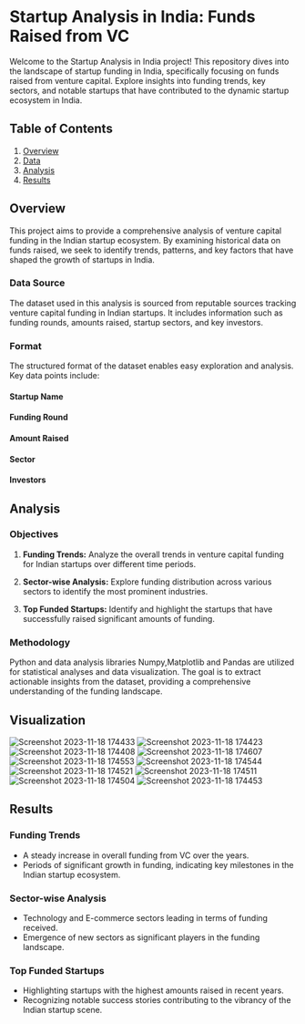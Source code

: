 # Startup Analysis in India: Funds Raised from VC

Welcome to the Startup Analysis in India project! This repository dives into the landscape of startup funding in India, specifically focusing on funds raised from venture capital. Explore insights into funding trends, key sectors, and notable startups that have contributed to the dynamic startup ecosystem in India.

## Table of Contents

1. [Overview](#overview)
2. [Data](#data)
3. [Analysis](#analysis)
4. [Results](#results)


## Overview

This project aims to provide a comprehensive analysis of venture capital funding in the Indian startup ecosystem. By examining historical data on funds raised, we seek to identify trends, patterns, and key factors that have shaped the growth of startups in India.



### Data Source

The dataset used in this analysis is sourced from reputable sources tracking venture capital funding in Indian startups. It includes information such as funding rounds, amounts raised, startup sectors, and key investors.

### Format

The structured format of the dataset enables easy exploration and analysis. Key data points include:
#### Startup Name
#### Funding Round
#### Amount Raised
#### Sector
#### Investors

## Analysis

### Objectives

1. **Funding Trends:** Analyze the overall trends in venture capital funding for Indian startups over different time periods.

2. **Sector-wise Analysis:** Explore funding distribution across various sectors to identify the most prominent industries.

3. **Top Funded Startups:** Identify and highlight the startups that have successfully raised significant amounts of funding.

### Methodology

Python and data analysis libraries  Numpy,Matplotlib and Pandas are utilized for statistical analyses and data visualization. The goal is to extract actionable insights from the dataset, providing a comprehensive understanding of the funding landscape.



## Visualization

![Screenshot 2023-11-18 174433](https://github.com/M-Hitesh/Startup_Valuation_Analysis/assets/71482187/530fa066-e3f4-4e41-b531-0b6746fc8703)
![Screenshot 2023-11-18 174423](https://github.com/M-Hitesh/Startup_Valuation_Analysis/assets/71482187/6ce27c7f-4eed-48c1-8c15-64c19db2f84c)
![Screenshot 2023-11-18 174408](https://github.com/M-Hitesh/Startup_Valuation_Analysis/assets/71482187/1124df89-ee9b-434d-8015-1e537dcd22df)
![Screenshot 2023-11-18 174607](https://github.com/M-Hitesh/Startup_Valuation_Analysis/assets/71482187/7d2eea8b-4ac4-401e-8580-96132f374f2f)
![Screenshot 2023-11-18 174553](https://github.com/M-Hitesh/Startup_Valuation_Analysis/assets/71482187/6558742e-befe-4689-9867-1d9c7f1d7c66)
![Screenshot 2023-11-18 174544](https://github.com/M-Hitesh/Startup_Valuation_Analysis/assets/71482187/b098bf36-caf5-4392-938e-823f4dd3db2e)
![Screenshot 2023-11-18 174521](https://github.com/M-Hitesh/Startup_Valuation_Analysis/assets/71482187/7bfeba9a-9ba8-4264-a298-59e9903c514b)
![Screenshot 2023-11-18 174511](https://github.com/M-Hitesh/Startup_Valuation_Analysis/assets/71482187/cb39f2ea-3f08-4dbe-8d50-fd81c03cf22a)
![Screenshot 2023-11-18 174504](https://github.com/M-Hitesh/Startup_Valuation_Analysis/assets/71482187/0f4e5a15-55a6-4661-9490-2ad05fc58b70)
![Screenshot 2023-11-18 174453](https://github.com/M-Hitesh/Startup_Valuation_Analysis/assets/71482187/fa6b7736-eebe-49d7-af9b-31eb0b804df2)

## Results

### Funding Trends

- A steady increase in overall funding from VC over the years.
- Periods of significant growth in funding, indicating key milestones in the Indian startup ecosystem.

### Sector-wise Analysis

- Technology and E-commerce sectors leading in terms of funding received.
- Emergence of new sectors as significant players in the funding landscape.

### Top Funded Startups

- Highlighting startups with the highest amounts raised in recent years.
- Recognizing notable success stories contributing to the vibrancy of the Indian startup scene.


 

